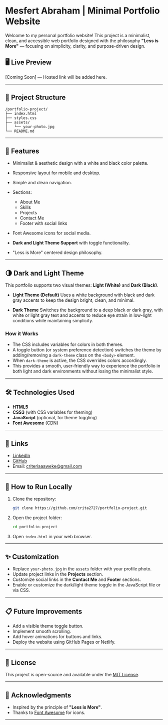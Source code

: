 # Mesfert Abraham | Minimal Portfolio Website

Welcome to my personal portfolio website! This project is a minimalist, clean, and accessible web portfolio designed with the philosophy **"Less is More"** — focusing on simplicity, clarity, and purpose-driven design.

## 🖥️ Live Preview

\[Coming Soon] — Hosted link will be added here.

---

## 📂 Project Structure

```
/portfolio-project/
├── index.html
├── styles.css
├── assets/
│   └── your-photo.jpg
└── README.md
```

---

## 📄 Features

* Minimalist & aesthetic design with a white and black color palette.
* Responsive layout for mobile and desktop.
* Simple and clean navigation.
* Sections:

  * About Me
  * Skills
  * Projects
  * Contact Me
  * Footer with social links
* Font Awesome icons for social media.
* **Dark and Light Theme Support** with toggle functionality.
* "Less is More" centered design philosophy.

---

## 🌗 Dark and Light Theme

This portfolio supports two visual themes: **Light (White)** and **Dark (Black)**.

* **Light Theme (Default)**
  Uses a white background with black and dark gray accents to keep the design bright, clean, and minimal.

* **Dark Theme**
  Switches the background to a deep black or dark gray, with white or light gray text and accents to reduce eye strain in low-light conditions while maintaining simplicity.

### How it Works

* The CSS includes variables for colors in both themes.
* A toggle button (or system preference detection) switches the theme by adding/removing a `dark-theme` class on the `<body>` element.
* When `dark-theme` is active, the CSS overrides colors accordingly.
* This provides a smooth, user-friendly way to experience the portfolio in both light and dark environments without losing the minimalist style.

---

## 🛠️ Technologies Used

* **HTML5**
* **CSS3** (with CSS variables for theming)
* **JavaScript** (optional, for theme toggling)
* **Font Awesome** (CDN)

---

## 🔗 Links

* [LinkedIn](https://www.linkedin.com/in/mesfert-abraham-4b0b1a1b6/)
* [GitHub](https://github.com/crita2727)
* Email: [criteriaaaweke@gmail.com](mailto:criteriaaaweke@gmail.com)

---

## 🚀 How to Run Locally

1. Clone the repository:

   ```bash
   git clone https://github.com/crita2727/portfolio-project.git
   ```
2. Open the project folder:

   ```bash
   cd portfolio-project
   ```
3. Open `index.html` in your web browser.

---

## ✨ Customization

* Replace `your-photo.jpg` in the `assets` folder with your profile photo.
* Update project links in the **Projects** section.
* Customize social links in the **Contact Me** and **Footer** sections.
* Enable or customize the dark/light theme toggle in the JavaScript file or via CSS.

---

## 📋 Future Improvements

* Add a visible theme toggle button.
* Implement smooth scrolling.
* Add hover animations for buttons and links.
* Deploy the website using GitHub Pages or Netlify.

---

## 📜 License

This project is open-source and available under the [MIT License](LICENSE).

---

## 🙏 Acknowledgments

* Inspired by the principle of **"Less is More"**.
* Thanks to [Font Awesome](https://fontawesome.com/) for icons.

---
